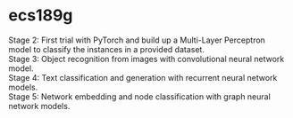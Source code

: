 # ecs189g

Stage 2: First trial with PyTorch and build up a Multi-Layer Perceptron model to classify the instances in a provided dataset.  
Stage 3: Object recognition from images with convolutional neural network model.  
Stage 4: Text classification and generation with recurrent neural network models.  
Stage 5: Network embedding and node classification with graph neural network models.  
